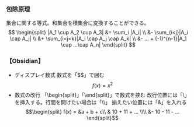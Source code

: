 ### 包除原理
集合に関する等式。和集合を積集合に変換することができる。
$$
\begin{split}
|A_1 \cup A_2 \cup A_3| 
&= \sum_i |A_i| \\
&- \sum_{i<j}|A_i \cap A_j| \\
&+ \sum_{i<j<k}|A_i \cap A_j \cap A_k| \\
&- ... + (-1)^{n-1}|A_1 \cap ...\cap A_n|
\end{split}
$$

### 【Obsidian】
- ディスプレイ数式
  数式を「\$\$」で囲む
  $$
  f(x) = x^2
$$
- 数式の改行
  「\begin{split}」「\end{split}」で数式を挟む
  改行位置には「\\」を挿入する。行間を開けたい場合は「\\\\」
  揃えたい位置には「&」を入れる
  $$\begin{split}
  f(x) = &a + b + c\\
	  & 10 + 11 + ... \\\\
	  &- 10 - 11 - ...
  \end{split}$$
  
